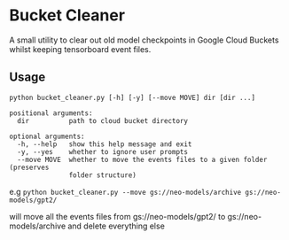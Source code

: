 # Bucket Cleaner
A small utility to clear out old model checkpoints in Google Cloud Buckets whilst keeping tensorboard event files.

## Usage
```
python bucket_cleaner.py [-h] [-y] [--move MOVE] dir [dir ...]

positional arguments:
  dir          path to cloud bucket directory

optional arguments:
  -h, --help   show this help message and exit
  -y, --yes    whether to ignore user prompts
  --move MOVE  whether to move the events files to a given folder (preserves
               folder structure)
```

e.g `python bucket_cleaner.py --move gs://neo-models/archive gs://neo-models/gpt2/ `

will move all the events files from gs://neo-models/gpt2/ to gs://neo-models/archive and delete everything else
